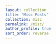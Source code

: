 ```yaml
---
layout: collection
title: "Misc Posts"
collection: misc
permalink: /misc/
author_profile: true
sort_order: reverse
---
```


